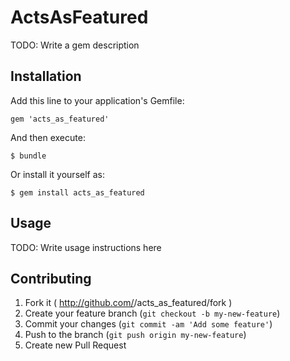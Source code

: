 # ActsAsFeatured

TODO: Write a gem description

## Installation

Add this line to your application's Gemfile:

    gem 'acts_as_featured'

And then execute:

    $ bundle

Or install it yourself as:

    $ gem install acts_as_featured

## Usage

TODO: Write usage instructions here

## Contributing

1. Fork it ( http://github.com/<my-github-username>/acts_as_featured/fork )
2. Create your feature branch (`git checkout -b my-new-feature`)
3. Commit your changes (`git commit -am 'Add some feature'`)
4. Push to the branch (`git push origin my-new-feature`)
5. Create new Pull Request
